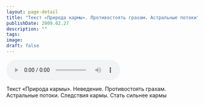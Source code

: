 ```yaml
---
layout: page-detail
title: "Текст «Природа кармы». Противостоять грахам. Астральные потоки"
publishDate: 2009.02.27
description: ""
tags:
image:
draft: false
---
```


<audio title="2009.02.27 - Текст «Природа кармы». Противостоять грахам. Астральные потоки.mp3" src="https://filer-api.advayta.org/v1.0/public/files/74720" controls=""></audio>

 Текст «Природа кармы». Неведение. Противостоять грахам.  
 Астральные потоки. Следствия кармы. Стать сильнее кармы   

  
